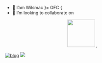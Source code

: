 - 🤩 I’am Wilsmac }= OFC {
- 💞️ I’m looking to collaborate on

<p align="center"> 
<a href="https://github.com/Wilsmac"><img src="http://readme-typing-svg.herokuapp.com?font=mono&size=17&duration=4000&color=[00FFFF]&center=falso&vCenter=falso&lines=𝑾𝑰𝒔𝒎𝒂𝒄♥︎++;Hola+soy+𝑾𝒊𝒍𝒎𝒆𝒓_𝑴𝒂𝒄𝒖𝑶𝑭𝑪+𝒖𝒏+𝒈𝒖𝒔𝒕𝒐+🥀.+𝐋𝐨𝐯𝐞" height="90px"></a> ,
</p>
 
[![blog](https://img.shields.io/badge/Mi-YouTube-FF0000?style=for-the-badge&logo=youtube&logoColor=white)](https://youtube.com/@WiLsMac) <a href="https://instagram.com/cmwilmer4?igshid=ZDdkNTZiNTM%3D">
<img src="https://img.shields.io/badge/mi-Instagram-E4405F?style=for-the-badge&logo=instagram&logoColor=white">
</a>




<!---
Wilsmac/Wilsmac is a ✨ special ✨ repository because its `README.md` (this file) appears on your GitHub profile.
You can click the Preview link to take a look at your changes.
--->
